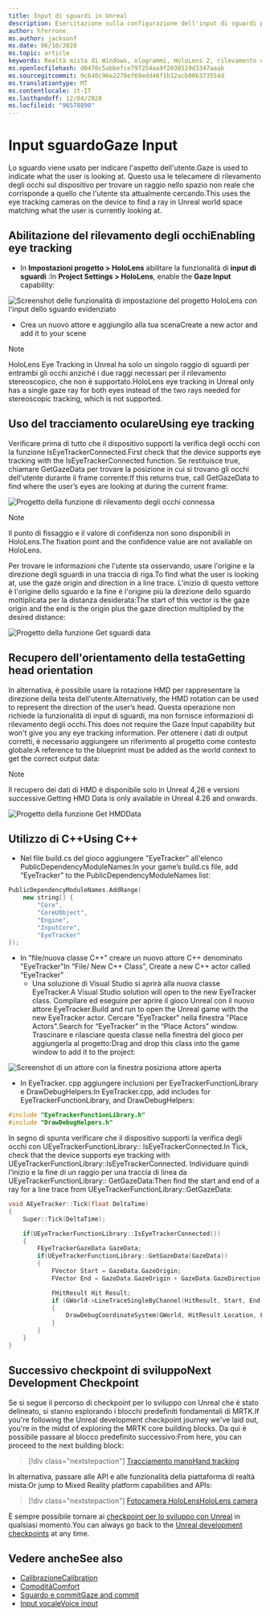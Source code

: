 ```yaml
---
title: Input di sguardi in Unreal
description: Esercitazione sulla configurazione dell'input di sguardi per HoloLens e Unreal Engine
author: hferrone
ms.author: jacksonf
ms.date: 06/10/2020
ms.topic: article
keywords: Realtà mista di Windows, ologrammi, HoloLens 2, rilevamento degli occhi, input di sguardi, visualizzazione montata su schermo, Unreal Engine, auricolare realtà mista, auricolare della realtà mista di Windows, auricolare della realtà virtuale
ms.openlocfilehash: d0470c5abbefce797254aa9f2030519d3347aaab
ms.sourcegitcommit: 9c640c96e2270ef69edd46f1b12acb00b373554d
ms.translationtype: MT
ms.contentlocale: it-IT
ms.lasthandoff: 12/04/2020
ms.locfileid: "96578890"
---
```

# <a name="gaze-input"></a><span data-ttu-id="ce161-104">Input sguardo</span><span class="sxs-lookup"><span data-stu-id="ce161-104">Gaze Input</span></span>

<span data-ttu-id="ce161-105">Lo sguardo viene usato per indicare l'aspetto dell'utente.</span><span class="sxs-lookup"><span data-stu-id="ce161-105">Gaze is used to indicate what the user is looking at.</span></span>  <span data-ttu-id="ce161-106">Questo usa le telecamere di rilevamento degli occhi sul dispositivo per trovare un raggio nello spazio non reale che corrisponde a quello che l'utente sta attualmente cercando.</span><span class="sxs-lookup"><span data-stu-id="ce161-106">This uses the eye tracking cameras on the device to find a ray in Unreal world space matching what the user is currently looking at.</span></span>

## <a name="enabling-eye-tracking"></a><span data-ttu-id="ce161-107">Abilitazione del rilevamento degli occhi</span><span class="sxs-lookup"><span data-stu-id="ce161-107">Enabling eye tracking</span></span>

- <span data-ttu-id="ce161-108">In **Impostazioni progetto > HoloLens** abilitare la funzionalità di **input di sguardi** :</span><span class="sxs-lookup"><span data-stu-id="ce161-108">In **Project Settings > HoloLens**, enable the **Gaze Input** capability:</span></span>

![Screenshot delle funzionalità di impostazione del progetto HoloLens con l'input dello sguardo evidenziato](images/unreal-gaze-img-01.png)

- <span data-ttu-id="ce161-110">Crea un nuovo attore e aggiungilo alla tua scena</span><span class="sxs-lookup"><span data-stu-id="ce161-110">Create a new actor and add it to your scene</span></span>

> [!NOTE] 
> <span data-ttu-id="ce161-111">HoloLens Eye Tracking in Unreal ha solo un singolo raggio di sguardi per entrambi gli occhi anziché i due raggi necessari per il rilevamento stereoscopico, che non è supportato.</span><span class="sxs-lookup"><span data-stu-id="ce161-111">HoloLens eye tracking in Unreal only has a single gaze ray for both eyes instead of the two rays needed for stereoscopic tracking, which is not supported.</span></span>

## <a name="using-eye-tracking"></a><span data-ttu-id="ce161-112">Uso del tracciamento oculare</span><span class="sxs-lookup"><span data-stu-id="ce161-112">Using eye tracking</span></span>

<span data-ttu-id="ce161-113">Verificare prima di tutto che il dispositivo supporti la verifica degli occhi con la funzione IsEyeTrackerConnected.</span><span class="sxs-lookup"><span data-stu-id="ce161-113">First check that the device supports eye tracking with the IsEyeTrackerConnected function.</span></span>  <span data-ttu-id="ce161-114">Se restituisce true, chiamare GetGazeData per trovare la posizione in cui si trovano gli occhi dell'utente durante il frame corrente:</span><span class="sxs-lookup"><span data-stu-id="ce161-114">If this returns true, call GetGazeData to find where the user’s eyes are looking at during the current frame:</span></span>

![Progetto della funzione di rilevamento degli occhi connessa](images/unreal-gaze-img-02.png)

> [!NOTE]
> <span data-ttu-id="ce161-116">Il punto di fissaggio e il valore di confidenza non sono disponibili in HoloLens.</span><span class="sxs-lookup"><span data-stu-id="ce161-116">The fixation point and the confidence value are not available on HoloLens.</span></span>

<span data-ttu-id="ce161-117">Per trovare le informazioni che l'utente sta osservando, usare l'origine e la direzione degli sguardi in una traccia di riga.</span><span class="sxs-lookup"><span data-stu-id="ce161-117">To find what the user is looking at, use the gaze origin and direction in a line trace.</span></span>  <span data-ttu-id="ce161-118">L'inizio di questo vettore è l'origine dello sguardo e la fine è l'origine più la direzione dello sguardo moltiplicata per la distanza desiderata:</span><span class="sxs-lookup"><span data-stu-id="ce161-118">The start of this vector is the gaze origin and the end is the origin plus the gaze direction multiplied by the desired distance:</span></span>

![Progetto della funzione Get sguardi data](images/unreal-gaze-img-03.png)

## <a name="getting-head-orientation"></a><span data-ttu-id="ce161-120">Recupero dell'orientamento della testa</span><span class="sxs-lookup"><span data-stu-id="ce161-120">Getting head orientation</span></span>

<span data-ttu-id="ce161-121">In alternativa, è possibile usare la rotazione HMD per rappresentare la direzione della testa dell'utente.</span><span class="sxs-lookup"><span data-stu-id="ce161-121">Alternatively, the HMD rotation can be used to represent the direction of the user’s head.</span></span>  <span data-ttu-id="ce161-122">Questa operazione non richiede la funzionalità di input di sguardi, ma non fornisce informazioni di rilevamento degli occhi.</span><span class="sxs-lookup"><span data-stu-id="ce161-122">This does not require the Gaze Input capability but won't give you any eye tracking information.</span></span>  <span data-ttu-id="ce161-123">Per ottenere i dati di output corretti, è necessario aggiungere un riferimento al progetto come contesto globale:</span><span class="sxs-lookup"><span data-stu-id="ce161-123">A reference to the blueprint must be added as the world context to get the correct output data:</span></span>

> [!NOTE]
> <span data-ttu-id="ce161-124">Il recupero dei dati di HMD è disponibile solo in Unreal 4,26 e versioni successive.</span><span class="sxs-lookup"><span data-stu-id="ce161-124">Getting HMD Data is only available in Unreal 4.26 and onwards.</span></span>

![Progetto della funzione Get HMDData](images/unreal-gaze-img-04.png)

## <a name="using-c"></a><span data-ttu-id="ce161-126">Utilizzo di C++</span><span class="sxs-lookup"><span data-stu-id="ce161-126">Using C++</span></span> 

- <span data-ttu-id="ce161-127">Nel file build.cs del gioco aggiungere "EyeTracker" all'elenco PublicDependencyModuleNames:</span><span class="sxs-lookup"><span data-stu-id="ce161-127">In your game’s build.cs file, add “EyeTracker” to the PublicDependencyModuleNames list:</span></span>

```cpp
PublicDependencyModuleNames.AddRange(
    new string[] {
        "Core",
        "CoreUObject",
        "Engine",
        "InputCore",
        "EyeTracker"
});
```

- <span data-ttu-id="ce161-128">In "file/nuova classe C++" creare un nuovo attore C++ denominato "EyeTracker"</span><span class="sxs-lookup"><span data-stu-id="ce161-128">In “File/ New C++ Class”, Create a new C++ actor called “EyeTracker”</span></span>
    - <span data-ttu-id="ce161-129">Una soluzione di Visual Studio si aprirà alla nuova classe EyeTracker.</span><span class="sxs-lookup"><span data-stu-id="ce161-129">A Visual Studio solution will open to the new EyeTracker class.</span></span> <span data-ttu-id="ce161-130">Compilare ed eseguire per aprire il gioco Unreal con il nuovo attore EyeTracker.</span><span class="sxs-lookup"><span data-stu-id="ce161-130">Build and run to open the Unreal game with the new EyeTracker actor.</span></span>  <span data-ttu-id="ce161-131">Cercare "EyeTracker" nella finestra "Place Actors".</span><span class="sxs-lookup"><span data-stu-id="ce161-131">Search for “EyeTracker” in the “Place Actors” window.</span></span>  <span data-ttu-id="ce161-132">Trascinare e rilasciare questa classe nella finestra del gioco per aggiungerla al progetto:</span><span class="sxs-lookup"><span data-stu-id="ce161-132">Drag and drop this class into the game window to add it to the project:</span></span>

![Screenshot di un attore con la finestra posiziona attore aperta](images/unreal-gaze-img-06.png)

- <span data-ttu-id="ce161-134">In EyeTracker. cpp aggiungere inclusioni per EyeTrackerFunctionLibrary e DrawDebugHelpers:</span><span class="sxs-lookup"><span data-stu-id="ce161-134">In EyeTracker.cpp, add includes for EyeTrackerFunctionLibrary, and DrawDebugHelpers:</span></span>

```cpp
#include "EyeTrackerFunctionLibrary.h"
#include "DrawDebugHelpers.h"
```

<span data-ttu-id="ce161-135">In segno di spunta verificare che il dispositivo supporti la verifica degli occhi con UEyeTrackerFunctionLibrary:: IsEyeTrackerConnected.</span><span class="sxs-lookup"><span data-stu-id="ce161-135">In Tick, check that the device supports eye tracking with UEyeTrackerFunctionLibrary::IsEyeTrackerConnected.</span></span>  <span data-ttu-id="ce161-136">Individuare quindi l'inizio e la fine di un raggio per una traccia di linea da UEyeTrackerFunctionLibrary:: GetGazeData:</span><span class="sxs-lookup"><span data-stu-id="ce161-136">Then find the start and end of a ray for a line trace from UEyeTrackerFunctionLibrary::GetGazeData:</span></span>

```cpp
void AEyeTracker::Tick(float DeltaTime)
{
    Super::Tick(DeltaTime);

    if(UEyeTrackerFunctionLibrary::IsEyeTrackerConnected())
    {
        FEyeTrackerGazeData GazeData;
        if(UEyeTrackerFunctionLibrary::GetGazeData(GazeData))
        {
            FVector Start = GazeData.GazeOrigin;
            FVector End = GazeData.GazeOrigin + GazeData.GazeDirection * 100;

            FHitResult Hit Result;
            if (GWorld->LineTraceSingleByChannel(HitResult, Start, End, ECollisionChannel::ECC_Visiblity))
            {
                DrawDebugCoordinateSystem(GWorld, HitResult.Location, FQuat::Identity.Rotator(), 10);
            }
        }
    }
}
```

## <a name="next-development-checkpoint"></a><span data-ttu-id="ce161-137">Successivo checkpoint di sviluppo</span><span class="sxs-lookup"><span data-stu-id="ce161-137">Next Development Checkpoint</span></span>

<span data-ttu-id="ce161-138">Se si segue il percorso di checkpoint per lo sviluppo con Unreal che è stato delineato, si stanno esplorando i blocchi predefiniti fondamentali di MRTK.</span><span class="sxs-lookup"><span data-stu-id="ce161-138">If you're following the Unreal development checkpoint journey we've laid out, you're in the midst of exploring the MRTK core building blocks.</span></span> <span data-ttu-id="ce161-139">Da qui è possibile passare al blocco predefinito successivo:</span><span class="sxs-lookup"><span data-stu-id="ce161-139">From here, you can proceed to the next building block:</span></span> 

> [!div class="nextstepaction"]
> [<span data-ttu-id="ce161-140">Tracciamento mano</span><span class="sxs-lookup"><span data-stu-id="ce161-140">Hand tracking</span></span>](unreal-hand-tracking.md)

<span data-ttu-id="ce161-141">In alternativa, passare alle API e alle funzionalità della piattaforma di realtà mista:</span><span class="sxs-lookup"><span data-stu-id="ce161-141">Or jump to Mixed Reality platform capabilities and APIs:</span></span>

> [!div class="nextstepaction"]
> [<span data-ttu-id="ce161-142">Fotocamera HoloLens</span><span class="sxs-lookup"><span data-stu-id="ce161-142">HoloLens camera</span></span>](unreal-hololens-camera.md)

<span data-ttu-id="ce161-143">È sempre possibile tornare ai [checkpoint per lo sviluppo con Unreal](unreal-development-overview.md#2-core-building-blocks) in qualsiasi momento.</span><span class="sxs-lookup"><span data-stu-id="ce161-143">You can always go back to the [Unreal development checkpoints](unreal-development-overview.md#2-core-building-blocks) at any time.</span></span>

## <a name="see-also"></a><span data-ttu-id="ce161-144">Vedere anche</span><span class="sxs-lookup"><span data-stu-id="ce161-144">See also</span></span>
* [<span data-ttu-id="ce161-145">Calibrazione</span><span class="sxs-lookup"><span data-stu-id="ce161-145">Calibration</span></span>](../../calibration.md)
* [<span data-ttu-id="ce161-146">Comodità</span><span class="sxs-lookup"><span data-stu-id="ce161-146">Comfort</span></span>](../../design/comfort.md)
* [<span data-ttu-id="ce161-147">Sguardo e commit</span><span class="sxs-lookup"><span data-stu-id="ce161-147">Gaze and commit</span></span>](../../design/gaze-and-commit.md)
* [<span data-ttu-id="ce161-148">Input vocale</span><span class="sxs-lookup"><span data-stu-id="ce161-148">Voice input</span></span>](../../out-of-scope/voice-design.md)
